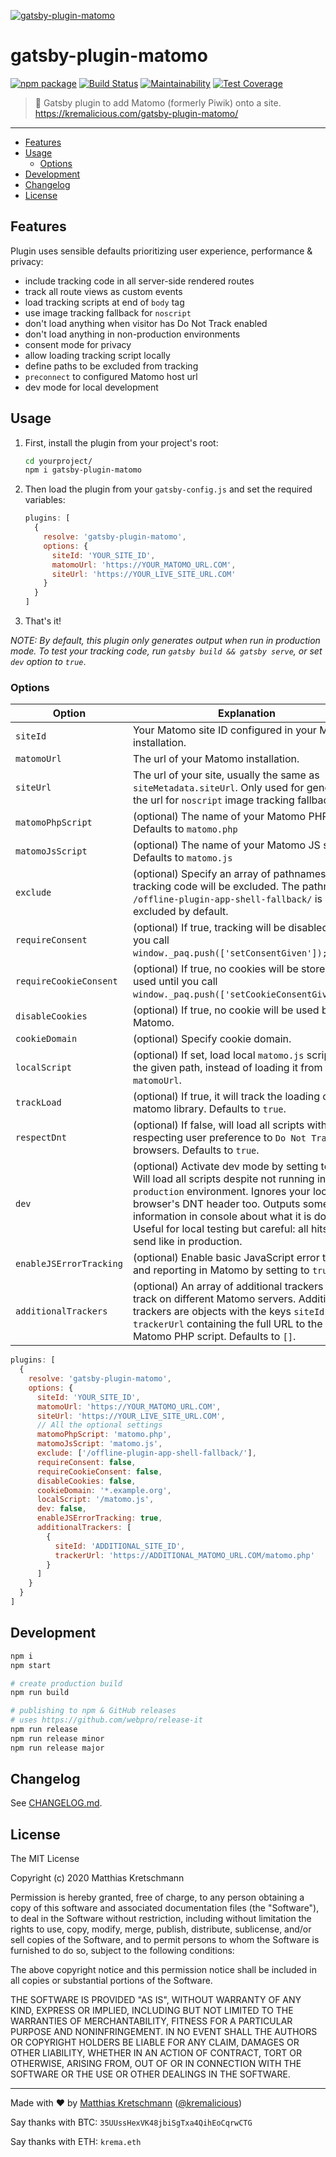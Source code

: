 [![gatsby-plugin-matomo](https://raw.githubusercontent.com/kremalicious/gatsby-plugin-matomo/main/src/gatsby-plugin-matomo.png)](https://kremalicious.com/gatsby-plugin-matomo/)

# gatsby-plugin-matomo

[![npm package](https://img.shields.io/npm/v/gatsby-plugin-matomo.svg)](https://www.npmjs.com/package/gatsby-plugin-matomo)
[![Build Status](https://github.com/kremalicious/gatsby-plugin-matomo/workflows/CI%2FCD%20Pipeline/badge.svg)](https://github.com/kremalicious/gatsby-plugin-matomo/actions)
[![Maintainability](https://api.codeclimate.com/v1/badges/067339a02f2058f5ba01/maintainability)](https://codeclimate.com/github/kremalicious/gatsby-plugin-matomo/maintainability)
[![Test Coverage](https://api.codeclimate.com/v1/badges/067339a02f2058f5ba01/test_coverage)](https://codeclimate.com/github/kremalicious/gatsby-plugin-matomo/test_coverage)

> 🥂 Gatsby plugin to add Matomo (formerly Piwik) onto a site. https://kremalicious.com/gatsby-plugin-matomo/

---

- [Features](#features)
- [Usage](#usage)
  - [Options](#options)
- [Development](#development)
- [Changelog](#changelog)
- [License](#license)

## Features

Plugin uses sensible defaults prioritizing user experience, performance & privacy:

- include tracking code in all server-side rendered routes
- track all route views as custom events
- load tracking scripts at end of `body` tag
- use image tracking fallback for `noscript`
- don't load anything when visitor has Do Not Track enabled
- don't load anything in non-production environments
- consent mode for privacy
- allow loading tracking script locally
- define paths to be excluded from tracking
- `preconnect` to configured Matomo host url
- dev mode for local development

## Usage

1. First, install the plugin from your project's root:

   ```bash
   cd yourproject/
   npm i gatsby-plugin-matomo
   ```

2. Then load the plugin from your `gatsby-config.js` and set the required variables:

   ```js
   plugins: [
     {
       resolve: 'gatsby-plugin-matomo',
       options: {
         siteId: 'YOUR_SITE_ID',
         matomoUrl: 'https://YOUR_MATOMO_URL.COM',
         siteUrl: 'https://YOUR_LIVE_SITE_URL.COM'
       }
     }
   ]
   ```

3. That's it!

_NOTE: By default, this plugin only generates output when run in production mode. To test your tracking code, run `gatsby build && gatsby serve`, or set `dev` option to `true`_.

### Options

| Option                  | Explanation                                                                                                                                                                                                                                                                                                        |
| ----------------------- | ------------------------------------------------------------------------------------------------------------------------------------------------------------------------------------------------------------------------------------------------------------------------------------------------------------------ |
| `siteId`                | Your Matomo site ID configured in your Matomo installation.                                                                                                                                                                                                                                                        |
| `matomoUrl`             | The url of your Matomo installation.                                                                                                                                                                                                                                                                               |
| `siteUrl`               | The url of your site, usually the same as `siteMetadata.siteUrl`. Only used for generating the url for `noscript` image tracking fallback.                                                                                                                                                                         |
| `matomoPhpScript`       | (optional) The name of your Matomo PHP script. Defaults to `matomo.php`                                                                                                                                                                                                                                             |
| `matomoJsScript`        | (optional) The name of your Matomo JS script. Defaults to `matomo.js`                                                                                                                                                                                                                                               |
| `exclude`               | (optional) Specify an array of pathnames where tracking code will be excluded. The pathname `/offline-plugin-app-shell-fallback/` is excluded by default.                                                                                                                                                          |
| `requireConsent`        | (optional) If true, tracking will be disabled until you call `window._paq.push(['setConsentGiven']);`.                                                                                                                                                                                                             |
| `requireCookieConsent`  | (optional) If true, no cookies will be stored or used until you call `window._paq.push(['setCookieConsentGiven']);`.                                                                                                                                                                                               |
| `disableCookies`        | (optional) If true, no cookie will be used by Matomo.                                                                                                                                                                                                                                                              |
| `cookieDomain`          | (optional) Specify cookie domain.                                                                                                                                                                                                                                                                                  |
| `localScript`           | (optional) If set, load local `matomo.js` script from the given path, instead of loading it from your `matomoUrl`.                                                                                                                                                                                                  |
| `trackLoad`             | (optional) If true, it will track the loading of the matomo library. Defaults to `true`.                                                                                                                                                                                                                           |
| `respectDnt`            | (optional) If false, will load all scripts without respecting user preference to `Do Not Track` on browsers. Defaults to `true`.                                                                                                                                                                                   |
| `dev`                   | (optional) Activate dev mode by setting to `true`. Will load all scripts despite not running in `production` environment. Ignores your local browser's DNT header too. Outputs some information in console about what it is doing. Useful for local testing but careful: all hits will be send like in production. |
| `enableJSErrorTracking` | (optional) Enable basic JavaScript error tracking and reporting in Matomo by setting to `true`.                                                                                                                                                                                                                    |
| `additionalTrackers`    | (optional) An array of additional trackers to track on different Matomo servers. Additional trackers are objects with the keys `siteId` and `trackerUrl` containing the full URL to the Matomo PHP script. Defaults to `[]`.                                                                                                                                                                                                                    |
```js
plugins: [
  {
    resolve: 'gatsby-plugin-matomo',
    options: {
      siteId: 'YOUR_SITE_ID',
      matomoUrl: 'https://YOUR_MATOMO_URL.COM',
      siteUrl: 'https://YOUR_LIVE_SITE_URL.COM',
      // All the optional settings
      matomoPhpScript: 'matomo.php',
      matomoJsScript: 'matomo.js',
      exclude: ['/offline-plugin-app-shell-fallback/'],
      requireConsent: false,
      requireCookieConsent: false,
      disableCookies: false,
      cookieDomain: '*.example.org',
      localScript: '/matomo.js',
      dev: false,
      enableJSErrorTracking: true,
      additionalTrackers: [
        {
          siteId: 'ADDITIONAL_SITE_ID',
          trackerUrl: 'https://ADDITIONAL_MATOMO_URL.COM/matomo.php'
        }
      ]
    }
  }
]
```

## Development

```bash
npm i
npm start

# create production build
npm run build

# publishing to npm & GitHub releases
# uses https://github.com/webpro/release-it
npm run release
npm run release minor
npm run release major
```

## Changelog

See [CHANGELOG.md](CHANGELOG.md).

## License

The MIT License

Copyright (c) 2020 Matthias Kretschmann

Permission is hereby granted, free of charge, to any person obtaining a copy of this software and associated documentation files (the "Software"), to deal in the Software without restriction, including without limitation the rights to use, copy, modify, merge, publish, distribute, sublicense, and/or sell copies of the Software, and to permit persons to whom the Software is furnished to do so, subject to the following conditions:

The above copyright notice and this permission notice shall be included in all copies or substantial portions of the Software.

THE SOFTWARE IS PROVIDED "AS IS", WITHOUT WARRANTY OF ANY KIND, EXPRESS OR IMPLIED, INCLUDING BUT NOT LIMITED TO THE WARRANTIES OF MERCHANTABILITY, FITNESS FOR A PARTICULAR PURPOSE AND NONINFRINGEMENT. IN NO EVENT SHALL THE AUTHORS OR COPYRIGHT HOLDERS BE LIABLE FOR ANY CLAIM, DAMAGES OR OTHER LIABILITY, WHETHER IN AN ACTION OF CONTRACT, TORT OR OTHERWISE, ARISING FROM, OUT OF OR IN CONNECTION WITH THE SOFTWARE OR THE USE OR OTHER DEALINGS IN THE SOFTWARE.

---

Made with ♥ by [Matthias Kretschmann](https://matthiaskretschmann.com) ([@kremalicious](https://github.com/kremalicious))

Say thanks with BTC:
`35UUssHexVK48jbiSgTxa4QihEoCqrwCTG`

Say thanks with ETH:
`krema.eth`
